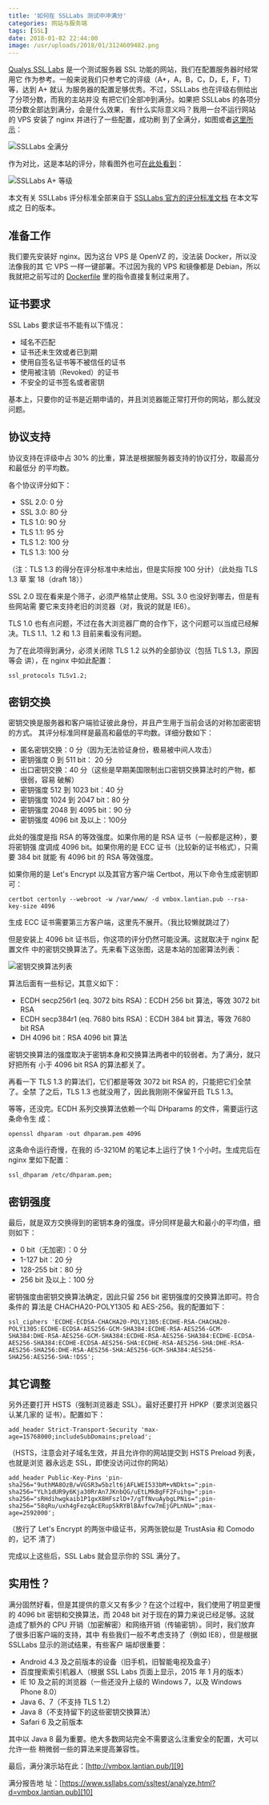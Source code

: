 ```yaml
---
title: '如何在 SSLLabs 测试中冲满分'
categories: 网站与服务端
tags: [SSL]
date: 2018-01-02 22:44:00
image: /usr/uploads/2018/01/3124609482.png
---
```


[Qualys SSL Labs][1] 是一个测试服务器 SSL 功能的网站，我们在配置服务器时经常用它
作为参考。一般来说我们只参考它的评级（A+，A，B，C，D，E，F，T）等，达到 A+ 就认
为服务器的配置足够优秀。不过，SSLLabs 也在评级右侧给出了分项分数，而我的主站并没
有把它们全部冲到满分。如果把 SSLLabs 的各项分项分数全部达到满分，会是什么效果，
有什么实际意义吗？我用一台不运行网站的 VPS 安装了 nginx 并进行了一些配置，成功刷
到了全满分，如图或者[这里所示][4]：

![SSLLabs 全满分][5]

作为对比，这是本站的评分，除看图外也可[在此处看到][2]：

![SSLLabs A+ 等级][3]

本文有关 SSLLabs 评分标准全部来自于 [SSLLabs 官方的评分标准文档][6] 在本文写成之
日的版本。

## 准备工作

我们要先安装好 nginx。因为这台 VPS 是 OpenVZ 的，没法装 Docker，所以没法像我的其
它 VPS 一样一键部署。不过因为我的 VPS 和镜像都是 Debian，所以我就把之前写过的
[Dockerfile][7] 里的指令直接复制过来用了。

## 证书要求

SSL Labs 要求证书不能有以下情况：

- 域名不匹配
- 证书还未生效或者已到期
- 使用自签名证书等不被信任的证书
- 使用被注销（Revoked）的证书
- 不安全的证书签名或者密钥

基本上，只要你的证书是近期申请的，并且浏览器能正常打开你的网站，那么就没问题。

## 协议支持

协议支持在评级中占 30% 的比重，算法是根据服务器支持的协议打分，取最高分和最低分
的平均数。

各个协议评分如下：

- SSL 2.0: 0 分
- SSL 3.0: 80 分
- TLS 1.0: 90 分
- TLS 1.1: 95 分
- TLS 1.2: 100 分
- TLS 1.3: 100 分

（注：TLS 1.3 的得分在评分标准中未给出，但是实际按 100 分计）（此处指 TLS 1.3 草
案 18（draft 18））

SSL 2.0 现在看来是个筛子，必须严格禁止使用。SSL 3.0 也没好到哪去，但是有些网站需
要它来支持老旧的浏览器（对，我说的就是 IE6）。

TLS 1.0 也有点问题，不过在各大浏览器厂商的合作下，这个问题可以当成已经解决。TLS
1.1、1.2 和 1.3 目前来看没有问题。

为了在此项得到满分，必须关闭除 TLS 1.2 以外的全部协议（包括 TLS 1.3，原因等会
讲），在 nginx 中如此配置：

    ssl_protocols TLSv1.2;

## 密钥交换

密钥交换是服务器和客户端验证彼此身份，并且产生用于当前会话的对称加密密钥的方式。
其评分标准同样是最高和最低的平均数。详细分数如下：

- 匿名密钥交换：0 分（因为无法验证身份，极易被中间人攻击）
- 密钥强度 0 到 511 bit： 20 分
- 出口密钥交换：40 分（这些是早期美国限制出口密钥交换算法时的产物，都很弱，容易
  破解）
- 密钥强度 512 到 1023 bit：40 分
- 密钥强度 1024 到 2047 bit：80 分
- 密钥强度 2048 到 4095 bit：90 分
- 密钥强度 4096 bit 及以上：100分

此处的强度是指 RSA 的等效强度。如果你用的是 RSA 证书（一般都是这种），要将密钥强
度调成 4096 bit。如果你用的是 ECC 证书（比较新的证书格式），只需要 384 bit 就能
有 4096 bit 的 RSA 等效强度。

如果你用的是 Let's Encrypt 以及其官方客户端 Certbot，用以下命令生成密钥即可：

    certbot certonly --webroot -w /var/www/ -d vmbox.lantian.pub --rsa-key-size 4096

生成 ECC 证书需要第三方客户端，这里先不展开。（我比较懒就跳过了）

但是安装上 4096 bit 证书后，你这项的评分仍然可能没满。这就取决于 nginx 配置文件
中的密钥交换算法了。先来看下这张图，这是本站的加密算法列表：

![密钥交换算法列表][8]

算法后面有一些标记，其意义如下：

- ECDH secp256r1 (eq. 3072 bits RSA)：ECDH 256 bit 算法，等效 3072 bit RSA
- ECDH secp384r1 (eq. 7680 bits RSA)：ECDH 384 bit 算法，等效 7680 bit RSA
- DH 4096 bit：RSA 4096 bit 算法

密钥交换算法的强度取决于密钥本身和交换算法两者中的较弱者。为了满分，就只好把所有
小于 4096 bit RSA 的算法都关了。

再看一下 TLS 1.3 的算法们，它们都是等效 3072 bit RSA 的，只能把它们全禁了。全禁
了之后，TLS 1.3 也就没用了，因此我刚刚不保留开启 TLS 1.3。

等等，还没完。ECDH 系列交换算法依赖一个叫 DHparams 的文件，需要运行这条命令生
成：

    openssl dhparam -out dhparam.pem 4096

这条命令运行奇慢，在我的 i5-3210M 的笔记本上运行了快 1 个小时。生成完后在 nginx
里如下配置：

    ssl_dhparam /etc/dhparam.pem;

## 密钥强度

最后，就是双方交换得到的密钥本身的强度。评分同样是最大和最小的平均值，细则如下：

- 0 bit（无加密）：0 分
- 1-127 bit：20 分
- 128-255 bit：80 分
- 256 bit 及以上：100 分

密钥强度由密钥交换算法确定，因此只留 256 bit 密钥强度的交换算法即可。符合条件的
算法是 CHACHA20-POLY1305 和 AES-256。我的配置如下：

    ssl_ciphers 'ECDHE-ECDSA-CHACHA20-POLY1305:ECDHE-RSA-CHACHA20-POLY1305:ECDHE-ECDSA-AES256-GCM-SHA384:ECDHE-RSA-AES256-GCM-SHA384:DHE-RSA-AES256-GCM-SHA384:ECDHE-RSA-AES256-SHA384:ECDHE-ECDSA-AES256-SHA384:ECDHE-ECDSA-AES256-SHA:ECDHE-RSA-AES256-SHA:DHE-RSA-AES256-SHA256:DHE-RSA-AES256-SHA:AES256-GCM-SHA384:AES256-SHA256:AES256-SHA:!DSS';

## 其它调整

另外还要打开 HSTS（强制浏览器走 SSL）。最好还要打开 HPKP（要求浏览器只认某几家的
证书）。配置如下：

    add_header Strict-Transport-Security 'max-age=15768000;includeSubDomains;preload';

（HSTS，注意会对子域名生效，并且允许你的网站提交到 HSTS Preload 列表，也就是浏览
器永远走 SSL，即使没访问过你的网站）

    add_header Public-Key-Pins 'pin-sha256="9uthMA8OzB/wVGSR3w5bzlt6jAFLWEI533bM+vNDkts=";pin-sha256="YLh1dUR9y6Kja30RrAn7JKnbQG/uEtLMkBgFF2Fuihg=";pin-sha256="sRHdihwgkaib1P1gxX8HFszlD+7/gTfNvuAybgLPNis=";pin-sha256="58qRu/uxh4gFezqAcERupSkRYBlBAvfcw7mEjGPLnNU=";max-age=2592000';

（放行了 Let's Encrypt 的两张中级证书，另两张貌似是 TrustAsia 和 Comodo 的，记不
清了）

完成以上这些后，SSL Labs 就会显示你的 SSL 满分了。

## 实用性？

满分固然好看，但是其提供的意义又有多少？在这个过程中，我们使用了明显更慢的 4096
bit 密钥和交换算法，而 2048 bit 对于现在的算力来说已经足够。这就造成了额外的 CPU
开销（加密解密）和网络开销（传输密钥）。同时，我们放弃了很多旧客户端的支持，其中
有些我们一般不考虑支持了（例如 IE8），但是根据 SSLLabs 显示的测试结果，有些客户
端却很重要：

- Android 4.3 及之前版本的设备（旧手机，旧智能电视及盒子）
- 百度搜索索引机器人（根据 SSL Labs 页面上显示，2015 年 1 月的版本）
- IE 10 及之前的浏览器（一些还没升上级的 Windows 7，以及 Windows Phone 8.0）
- Java 6、7（不支持 TLS 1.2）
- Java 8（不支持留下的这些密钥交换算法）
- Safari 6 及之前版本

其中以 Java 8 最为重要。绝大多数网站完全不需要这么注重安全的配置，大可以允许一些
稍微弱一些的算法来提高兼容性。

最后，满分演示站在此：[http://vmbox.lantian.pub/][9]

满分报告地
址：[https://www.ssllabs.com/ssltest/analyze.html?d=vmbox.lantian.pub][10]

[1]: https://www.ssllabs.com/ssltest/
[2]:
  https://www.ssllabs.com/ssltest/analyze.html?d=lantian.pub&s=2402%3Ac480%3A8000%3A1%3A0%3A103%3Ab7b0%3Ad134&latest
[3]: /usr/uploads/2018/01/1101148042.png
[4]: https://www.ssllabs.com/ssltest/analyze.html?d=vmbox.lantian.pub
[5]: /usr/uploads/2018/01/3124609482.png
[6]: https://github.com/ssllabs/research/wiki/SSL-Server-Rating-Guide
[7]: /article/modify-website/nginx-enable-tls-1-3-fastcgi-pass-version.lantian
[8]: /usr/uploads/2018/01/309246839.png
[9]: http://vmbox.lantian.pub/
[10]: https://www.ssllabs.com/ssltest/analyze.html?d=vmbox.lantian.pub
